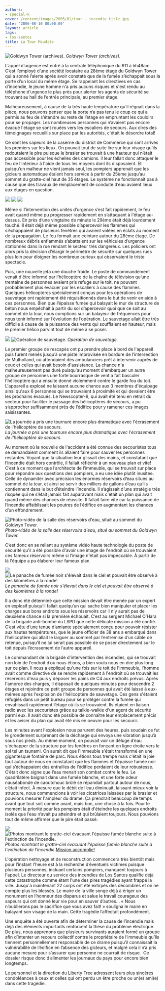 ```yaml
---
authors:
- special-k
cover: /content/images/2005/01/tour_-_incendie_title.jpg
date: '2006-08-10 00:00:00'
layout: article
tags:
- los-santos
title: La Tour Maudite
---
```



![Goldwyn Tower (archives).](/content/images/2005/01/tour_-_goldwyne_-_photo_archives.jpg)
_Goldwyn Tower (archives)._

L’appel d’urgence est entré à la centrale téléphonique du 911 à 5h48am. C’est l’employé d’une société locataire au 28ème étage du Goldwyn Tower qui a sonné l’alerte après avoir constaté que de la fumée s’échappait sous la porte d’un local du même étage. Se rappelant les directives en cas d’incendie, le jeune homme n'a pris aucuns risques et s'est rendu au téléphone d’urgence le plus près pour alerter les agents de sécurité se trouvant au hall de l’entrée principale, au premier étage.

Malheureusement, à cause de la très haute température qu’il régnait dans la pièce, nous pouvons penser que la porte n’a pas tenu le coup ce qui a permis au feu de s’étendre au reste de l’étage en empruntant les couloirs pour se propager. Les nombreuses personnes qui n’avaient pas encore évacué l'étage se sont rouées vers les escaliers de secours. Aux dires des témoignages recueillis sur place par les autorités, c'était le désordre total!

Ce sont les sapeurs de la caserne du district de Commerce qui sont arrivés les premiers sur les lieux. On pouvait tout de suite lire sur leur visage qu’ils redoutaient le pire puisque le brasier se trouvait à une hauteur qui n’était pas accessible pour les échelles des camions. Il leur fallait donc attaquer le feu de l’intérieur à l'aide de tous les moyens dont ils disposaient. Et puisqu’un malheur ne vient jamais seul, les pompiers apprenait que les gicleurs automatique étaient hors service à partir du 25ème jusqu’au sommet du gratte-ciel haut de 35 étages. Le système ne fonctionnait pas à cause que des travaux de remplacement de conduite d’eau avaient lieux aux étages en question.

![](/content/images/2005/01/tour_-_feu_-_title.jpg)
![](/content/images/2005/01/tour_-_debut_incendie.jpg)
![](/content/images/2005/01/tour_-_debris_sur_police.jpg)

Même si l’intervention des unités d’urgence s’est fait rapidement, le feu avait quand même pu progresser rapidement en s’attaquant à l'étage au-dessus. En près d’une vingtaine de minute le 29ème était déjà lourdement touché. Il était déjà même possible d’apercevoir les flammes qui s’échappaient de plusieurs fenêtres qui avaient volées en éclats au moment de la propagation. Le feu formait une ceinture autour du 28ème étage. De nombreux débris enflammés s’abattaient sur les véhicules d’urgence stationnés dans la rue rendant le secteur très dangereux. Les policiers ont alors pris la décision d’élargir le périmètre de sécurité sur quelques rues plus loin pour éloigner les nombreux curieux qui observaient le triste spectacle.

Puis, une nouvelle jeta une douche froide. Le poste de commandement venait d'être informé par l’hélicoptère de la chaîne de télévision qu’une trentaine de personnes avaient pris refuge sur le toit, ne pouvant probablement plus évacuer par les escaliers à cause des flammes. Quelques hélicoptères spécialement conçus pour les opérations de sauvetage ont rapidement été réquisitionnés dans le but de venir en aide à ces personnes. Bien que l’épaisse fumée qui balayait le mur de structure de béton nous empêchait à partir du sol d’apercevoir quoi que ce soit au sommet de la tour, nous comptions sur un balayeur de fréquences pour nous tenir informé sur l’évolution de l’opération. Le sauvetage allait être très difficile à cause de la puissance des vents qui soufflaient en hauteur, mais le premier hélico parvint tout de même à se poser.

![](/content/images/2005/01/tour_-_aerial_rescue.jpg)
![Opération de sauvetage.](/content/images/2005/01/tour_-_helico_evac_mulholland.jpg)
_Opération de sauvetage._

Le premier groupe de rescapés ont pu prendre place à bord de l'appareil puis furent menés jusqu’à une piste improvisée en bordure de l’intersection de Mulholland, où attendaient des ambulanciers prêt à intervenir auprès de ceux et celles qui avait besoin d'assistance. La chance n'a malheureusement pas duré puisqu'au moment d'embarquer un autre groupe de personnes une forte bourrasque de vent a fait basculer l'hélicoptère qui a ensuite donné violemment contre le garde fou du toit. L'appareil a explosé ne laissant aucune chance aux 3 membres d'équipage ainsi qu'aux 6 personnes qui se trouvaient à proximité et qui devaient être les prochains évacués. Le Newscopter-9, qui avait été tenu en retrait du secteur pour faciliter le passage des hélicoptères de secours, a pu s’approcher suffisamment près de l’édifice pour y ramener ces images saisissantes.

![La journée a pris une tournure encore plus dramatique avec l'écrasement de l'hélicoptère de secours.](/content/images/2005/01/tour_-_helipad_newscopter.jpg)
_La journée a pris une tournure encore plus dramatique avec l'écrasement de l'hélicoptère de secours._

Au moment où la nouvelle de l'accident a été connue des secouristes tous se demandaient comment ils allaient faire pour sauver les personnes restantes. Voyant que la situation leur glissait des mains, et constatant que l’incendie était hors contrôle, il fallait réfléchir à un nouveau plan et vite! C’est à ce moment que l’architecte de l’immeuble, qui se trouvait sur place pour répondre aux questions des pompiers, a eu une idée plutôt inusitée. Celle de dynamiter avec précision les énormes réservoirs d’eau situés au sommet de la tour, et ainsi se servir des milliers de gallons d’eau qu’ils contiennent dans le but d’éteindre l’incendie. Il s’agissait d’une stratégie très risquée qui ne s’était jamais fait auparavant mais c'était un plan qui avait quand même des chances de réussite. Il fallait faire vite car la puissance de l’incendie affaiblissait les poutres de l’édifice en augmentant les chances d’un effondrement.

![Photo-vidéo de la salle des réservoirs d'eau, situé au sommet du Goldwyn Tower.](/content/images/2005/01/tour_-_reservoirs_eau.jpg)
_Photo-vidéo de la salle des réservoirs d'eau, situé au sommet du Goldwyn Tower._

C’est donc en se reliant au système vidéo haute technologie du poste de sécurité qu'il a été possible d'avoir une image de l'endroit où se trouvaient ces fameux réservoirs même si l'image n'était pas impeccable. À partir de là l'équipe a pu élaborer leur fameux plan.

![](/content/images/2005/01/tour_-_feu_matin.jpg)
![Le panache de fumée noir s'élevait dans le ciel et pouvait être observé à des kilomètres à la ronde!](/content/images/2005/01/tour_-_pompiers_en_alerte.jpg)
_Le panache de fumée noir s'élevait dans le ciel et pouvait être observé à des kilomètres à la ronde!_

Il a donc été déterminé que cette mission devait être menée par un expert en explosif puisqu’il fallait quelqu’un qui sache bien manipuler et placer les charges aux bons endroits sous les réservoirs car il n’y aurait pas de deuxième chance si la première échouait. C’est au sergent Michael O’Hara de la brigade anti-bombe du LSPD que cette délicate mission a été confié. C’est vêtu d’une tenue d’amiante spécialement conçu pour pouvoir résister aux hautes températures, que le jeune officier de 38 ans a embarqué dans l’hélicoptère qui allait le larguer au sommet par l’entremise d’un câble de retenue, puisqu’il ne lui serait pas possible de se poser directement sur le toit depuis l’écrasement de l’autre appareil.

Le commandant de la brigade d'intervention des incendies, qui se trouvait non loin de l'endroit d’où nous étions, a bien voulu nous en dire plus long sur ce plan. Il nous a expliqué qu'une fois sur le toit de l'immeuble, l’homme avait comme directive de se rendre rapidement à l'endroit où se trouvait les réservoirs d'eau puis y déposer les pains de C4 aux endroits prévus. Après l'amorce des charges, il disposait de quelques minutes pour descendre 2 étages et rejoindre ce petit groupe de personnes qui avait été laissé à eux-mêmes après l'explosion de l'hélicoptère de sauvetage. Ces gens s'étaient réfugiés dans un petit bureau pour se protéger contre la fumée qui envahissait rapidement l’étage où ils se trouvaient. Ils étaient en liaison radio avec les secouristes grâce au talkie-walkie d'un agent de sécurité parmi eux. Il avait donc été possible de connaître leur emplacement précis et les aviser du plan qui avait été mis en oeuvre pour les secourir.

Les minutes avant l'explosion nous parurent des heures, puis soudain ce fut le grondement surprenant de la décharge qui envoya une vibration jusqu’à sous nos pieds. Au même moment, on pouvait voir un déluge d’eau s'échapper de la structure par les fenêtres en fonçant en ligne droite vers le sol tel un tsunami. On aurait dit que l'immeuble s'était transformé en une gigantesque fontaine de parc. Nous étions tous trempé mais c'était la joie tout autour de nous en constatant que les flammes et l'épaisse fumée noir qui s’échappaient des entrailles de l’édifice perdaient de leur robustesse. C’était donc signe que l’eau menait son combat contre le feu. Le quadrilatère baignait dans une fumée blanche, et une forte odeur nauséabonde de caoutchouc brûlé se répandait partout autour de nous, c’était infect. À mesure que le débit de l’eau diminuait, laissant mieux voir la structure, nous commencions à voir les cicatrices laissées par le brasier et pouvions mesurer l'ampleur du drame. Ça prendrait beaucoup de temps avant que tout soit comme avant, mais bon, une chose à la fois. Pour le moment la priorité pour les pompiers était d'éteindre les quelques endroits isolés que l’eau n’avait pu atteindre et qui brûlaient toujours. Nous pouvions tout de même affirmer que le pire était passé.

![](/content/images/2005/01/tour_-_fin_incendie_-_fumee.jpg)
![Photos montrant le gratte-ciel évacuant l'épaisse fumée blanche suite à l'extinction de l'incendie.](/content/images/2005/01/tour_-_vue_du_bas.jpg)
_Photos montrant le gratte-ciel évacuant l'épaisse fumée blanche suite à l'extinction de l'incendie._[Mission accomplie!](/content/images/2005/01/tour_-_fin_incendie_-_newscopter.jpg)

L'opération nettoyage et de reconstruction commencera très bientôt mais pour l’instant l'heure est à la recherche d’éventuels victimes puisque plusieurs personnes, incluant certains pompiers, manquent toujours à l'appel. Le directeur du service des incendies de Los Santos qualifie déjà cette catastrophe comme étant l'une des pires tragédies ayant frappé la ville. Jusqu'à maintenant 22 corps ont été extirpés des décombres et on ne compte plus les blessés. Le maire de la ville songe déjà à ériger un monument en l’honneur des disparus et salue le travail courageux des sapeurs qui ont donné leur vie pour en sauver d’autres... « Nous n’oublierons pas le sacrifice que vous avez fait! » souligna le maire en balayant son visage de la main. Cette tragédie l’affectait profondément.

Une enquête a été ouverte afin de déterminer la cause de l’incendie mais déjà des éléments importants renforcent la thèse du problème électrique. De plus, nous apprenons que plusieurs survivants auraient formé un groupe afin d’intenter un recours collectif contre le propriétaire de l’immeuble qu’ils tiennent personnellement responsable de ce drame puisqu’il connaissait la vulnérabilité de l’édifice en l’absence des gicleurs, et malgré cela il n’a pris aucune mesure pour s’assurer que personne ne courrait de risque. &nbsp;Ce dossier risque donc d’alimenter les journaux du pays pour encore bien longtemps.

Le personnel et la direction du Liberty Tree adressent leurs plus sincères condoléances à ceux et celles qui ont perdu un être proche ou un(e) ami(e) dans cette tragédie.